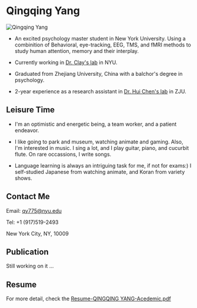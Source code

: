 # Qingqing Yang

![Qingqing Yang](https://user-images.githubusercontent.com/93237538/147696234-b68ef92c-b234-4b55-8cde-189b6b5db74e.jpg) 

- An excited psychology master student in New York University. Using a combinition of Behavioral, eye-tracking, EEG, TMS, and fMRI methods to study human attention, memory and their interplay. 

- Currently working in [Dr. Clay's lab](https://www.clayspacelab.com/) in NYU.

- Graduated from Zhejiang University, China with a balchor's degree in psychology. 

- 2-year experience as a research assistant in [Dr. Hui Chen's lab](https://person.zju.edu.cn/en/huichen) in ZJU.



## Leisure Time
- I'm an optimistic and energetic being, a team worker, and a patient endeavor.

- I like going to park and museum, watching animate and gaming. Also, I'm interested in music. I sing a lot, and I play guitar, piano, and cucurbit  flute. On rare occassions, I write songs. 

- Language learning is always an intriguing task for me, if not for exams:) I self-studied Japanese from watching animate, and Koran from variety shows.


## Contact Me
Email: qy775@nyu.edu

Tel: +1 (917)519-2493

New York City, NY, 10009


## Publication
  Still working on it ...


## Resume
  For more detail, check the [Resume-QINGQING YANG-Acedemic.pdf](https://github.com/Qingqing-Yang-177/Qingqing-Yang.github.io/files/7790309/Resume-QINGQING.YANG-Acedemic.pdf)

